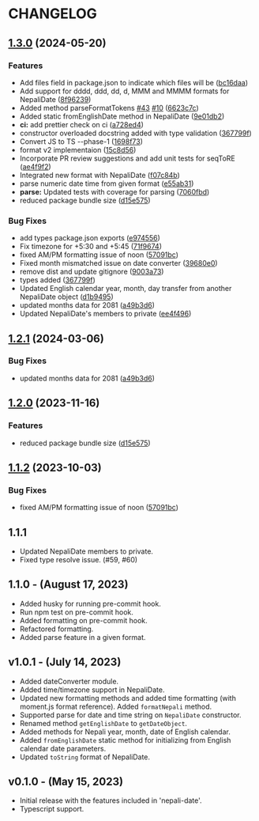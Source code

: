 # CHANGELOG

## [1.3.0](https://github.com/aj3sh/node-nepali-datetime/compare/v1.2.1...v1.3.0) (2024-05-20)


### Features

* Add files field in package.json to indicate which files will be ([bc16daa](https://github.com/aj3sh/node-nepali-datetime/commit/bc16daa225bc9c4ff03dbe17446bc6aa241b4c05))
* Add support for dddd, ddd, dd, d, MMM and MMMM formats for NepaliDate ([8f96239](https://github.com/aj3sh/node-nepali-datetime/commit/8f962396606c3eeaf0e6e20a97a6701517ef84b7))
* Added method parseFormatTokens [#43](https://github.com/aj3sh/node-nepali-datetime/issues/43) [#10](https://github.com/aj3sh/node-nepali-datetime/issues/10) ([6623c7c](https://github.com/aj3sh/node-nepali-datetime/commit/6623c7c5612c93b82e09fc9bfed2d9c584c03411))
* Added static fromEnglishDate method in NepaliDate ([9e01db2](https://github.com/aj3sh/node-nepali-datetime/commit/9e01db2b8b68e38cf311cda08f9ee3de03021379))
* **ci:** add prettier check on ci ([a728ed4](https://github.com/aj3sh/node-nepali-datetime/commit/a728ed48477139eb3417e0e52ead16c23be8e9ff))
* constructor overloaded docstring added with type validation ([367799f](https://github.com/aj3sh/node-nepali-datetime/commit/367799f209acec2c2c9b9f60e0025ab1b1b89120))
* Convert JS to TS --phase-1 ([1698f73](https://github.com/aj3sh/node-nepali-datetime/commit/1698f73c0de0e1eb9c737db0233f2eff1bc5a65d))
* format v2 implementaion ([15c8d56](https://github.com/aj3sh/node-nepali-datetime/commit/15c8d5652258f1d36d3e5efbcc31b89e3c551fbe))
* Incorporate PR review suggestions and add unit tests for seqToRE ([ae4f9f2](https://github.com/aj3sh/node-nepali-datetime/commit/ae4f9f2b4d908e2e071e123b76dec753fab1c2a5))
* Integrated new format with NepaliDate ([f07c84b](https://github.com/aj3sh/node-nepali-datetime/commit/f07c84b35d633caefef2a1286722198d92065642))
* parse numeric date time from given format ([e55ab31](https://github.com/aj3sh/node-nepali-datetime/commit/e55ab31140dea0ece68d68cd174b98e86bd8be3b))
* **parse:** Updated tests with coverage for parsing ([7060fbd](https://github.com/aj3sh/node-nepali-datetime/commit/7060fbd7266917070550a6cea35b141438db932c))
* reduced package bundle size ([d15e575](https://github.com/aj3sh/node-nepali-datetime/commit/d15e5750ffdebce5233b0476e95c3db1cc7311e6))


### Bug Fixes

* add types package.json exports ([e974556](https://github.com/aj3sh/node-nepali-datetime/commit/e9745560dedb61eced821ce7a5a147214c85f913))
* Fix timezone for +5:30 and +5:45 ([71f9674](https://github.com/aj3sh/node-nepali-datetime/commit/71f9674dd0e5370cda19dfcc67014744a3e9a763))
* fixed AM/PM formatting issue of noon ([57091bc](https://github.com/aj3sh/node-nepali-datetime/commit/57091bc817f275e07627a0388382f7402f44baff))
* Fixed month mismatched issue on date converter ([39680e0](https://github.com/aj3sh/node-nepali-datetime/commit/39680e0257ab9d520b8ed960ba28fffbca8b6349))
* remove dist and update gitignore ([9003a73](https://github.com/aj3sh/node-nepali-datetime/commit/9003a73d011e4789fda437d0d1ce4d3abaff29a4))
* types added ([367799f](https://github.com/aj3sh/node-nepali-datetime/commit/367799f209acec2c2c9b9f60e0025ab1b1b89120))
* Updated English calendar year, month, day transfer from another NepaliDate object ([d1b9495](https://github.com/aj3sh/node-nepali-datetime/commit/d1b9495da4a6244f8512515fa5f6b52377b2d3bf))
* updated months data for 2081 ([a49b3d6](https://github.com/aj3sh/node-nepali-datetime/commit/a49b3d679bcddfdbfc9c5bcf28826ccfedc3a7b9))
* Updated NepaliDate's members to private ([ee4f496](https://github.com/aj3sh/node-nepali-datetime/commit/ee4f496c8ddbc9b745e0878157cceb56d0d3a1bb))

## [1.2.1](https://github.com/opensource-nepal/node-nepali-datetime/compare/v1.2.0...v1.2.1) (2024-03-06)


### Bug Fixes

* updated months data for 2081 ([a49b3d6](https://github.com/opensource-nepal/node-nepali-datetime/commit/a49b3d679bcddfdbfc9c5bcf28826ccfedc3a7b9))

## [1.2.0](https://github.com/opensource-nepal/node-nepali-datetime/compare/v1.1.2...v1.2.0) (2023-11-16)


### Features

* reduced package bundle size ([d15e575](https://github.com/opensource-nepal/node-nepali-datetime/commit/d15e5750ffdebce5233b0476e95c3db1cc7311e6))

## [1.1.2](https://github.com/opensource-nepal/node-nepali-datetime/compare/v1.1.1...v1.1.2) (2023-10-03)


### Bug Fixes

* fixed AM/PM formatting issue of noon ([57091bc](https://github.com/opensource-nepal/node-nepali-datetime/commit/57091bc817f275e07627a0388382f7402f44baff))

## 1.1.1

-   Updated NepaliDate members to private.
-   Fixed type resolve issue. (#59, #60)

## 1.1.0 - (August 17, 2023)

-   Added husky for running pre-commit hook.
-   Run npm test on pre-commit hook.
-   Added formatting on pre-commit hook.
-   Refactored formatting.
-   Added parse feature in a given format.

## v1.0.1 - (July 14, 2023)

-   Added dateConverter module.
-   Added time/timezone support in NepaliDate.
-   Updated new formatting methods and added time formatting (with moment.js format reference). Added `formatNepali` method.
-   Supported parse for date and time string on `NepaliDate` constructor.
-   Renamed method `getEnglishDate` to `getDateObject`.
-   Added methods for Nepali year, month, date of English calendar.
-   Added `fromEnglishDate` static method for initializing from English calendar date parameters.
-   Updated `toString` format of NepaliDate.

## v0.1.0 - (May 15, 2023)

-   Initial release with the features included in 'nepali-date'.
-   Typescript support.
